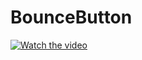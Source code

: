 # BounceButton

[![Watch the video](https://img.youtube.com/vi/T-D1KVIuvjA/maxresdefault.jpg)](https://github.com/waihanko/BounceButton/blob/master/screenshot/sample.mp4)
